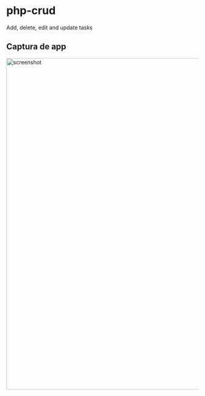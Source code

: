 # php-crud
Add, delete, edit and update tasks
## Captura de app
<img width="869" alt="screenshot" src="https://github.com/CristianJhair/php-crud/assets/44480959/8274b39a-f2e7-4ec7-83ea-1e699a319763">
